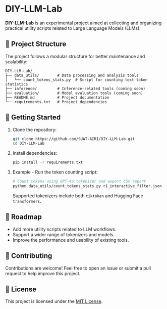 # DIY-LLM-Lab

**DIY-LLM-Lab** is an experimental project aimed at collecting and organizing practical utility scripts related to Large Language Models (LLMs).

## 🧰 Project Structure

The project follows a modular structure for better maintenance and scalability:

```
DIY-LLM-Lab/
├── data_utils/        # Data processing and analysis tools
│   └── count_tokens_stats.py  # Script for counting text token statistics
├── inference/         # Inference-related tools (coming soon)
├── evaluation/        # Model evaluation tools (coming soon)
├── README.md          # Project documentation
└── requirements.txt   # Project dependencies
```

## 🚀 Getting Started

1. Clone the repository:

   ```bash
   git clone https://github.com/SUAT-AIRI/DIY-LLM-Lab.git
   cd DIY-LLM-Lab
   ```

2. Install dependencies:

   ```bash
   pip install -r requirements.txt
   ```

3. Example - Run the token counting script:

   ```bash
   # Count tokens using GPT‑4o tokenizer and export CSV report
   python data_utils/count_tokens_stats.py r1_interactive_filter.json --model gpt-4o --csv
   ```

   Supported tokenizers include both `tiktoken` and Hugging Face `transformers`.

## 📌 Roadmap

* Add more utility scripts related to LLM workflows.
* Support a wider range of tokenizers and models.
* Improve the performance and usability of existing tools.

## 🤝 Contributing

Contributions are welcome! Feel free to open an issue or submit a pull request to help improve this project.

## 📄 License

This project is licensed under the [MIT License](LICENSE).

